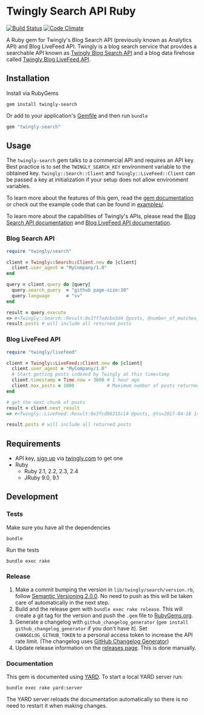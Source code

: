 # Twingly Search API Ruby

[![Build Status](https://travis-ci.org/twingly/twingly-search-api-ruby.png?branch=master)](https://travis-ci.org/twingly/twingly-search-api-ruby)
[![Code Climate](https://codeclimate.com/github/twingly/twingly-search-api-ruby/badges/gpa.svg)](https://codeclimate.com/github/twingly/twingly-search-api-ruby)

A Ruby gem for Twingly's Blog Search API (previously known as Analytics API) and Blog LiveFeed API. Twingly is a blog search service that provides a searchable API known as [Twingly Blog Search API][Blog Search API documentation] and a blog data firehose called [Twingly Blog LiveFeed API][Blog LiveFeed API documentation].

## Installation

Install via RubyGems

```shell
gem install twingly-search
```

Or add to your application's [Gemfile](http://bundler.io/gemfile.html) and then run `bundle`

```ruby
gem "twingly-search"
```

## Usage

The `twingly-search` gem talks to a commercial API and requires an API key. Best practice is to set the `TWINGLY_SEARCH_KEY` environment variable to the obtained key. `Twingly::Search::Client` and `Twingly::LiveFeed::Client` can be passed a key at initialization if your setup does not allow environment variables.

To learn more about the features of this gem, read the [gem documentation] or check out the example code that can be found in [examples/](examples/).

To learn more about the capabilities of Twingly's APIs, please read the [Blog Search API documentation] and [Blog LiveFeed API documentation].

[gem documentation]: https://www.rubydoc.info/github/twingly/twingly-search-api-ruby
[Blog Search API documentation]: https://developer.twingly.com/resources/search/
[Blog LiveFeed API documentation]: https://developer.twingly.com/resources/livefeed/

### Blog Search API

```ruby
require "twingly/search"

client = Twingly::Search::Client.new do |client|
  client.user_agent = "MyCompany/1.0"
end

query = client.query do |query|
  query.search_query  = "github page-size:10"
  query.language      = "sv"
end

result = query.execute
=> #<Twingly::Search::Result:0x3ff7adcbe3d4 @posts, @number_of_matches_returned=10, @number_of_matches_total=3035221>
result.posts # will include all returned posts
```

### Blog LiveFeed API

```ruby
require "twingly/livefeed"

client = Twingly::LiveFeed::Client.new do |client|
  client.user_agent = "MyCompany/1.0"
  # Start getting posts indexed by Twingly at this timestamp
  client.timestamp = Time.now - 3600 # 1 hour ago
  client.max_posts = 1000            # Maximum number of posts returned per call
end

# get the next chunk of posts
result = client.next_result
=> #<Twingly::LiveFeed::Result:0x3fcd98215c14 @posts, @ts=2017-04-18 14:42:18 UTC, @from=2017-04-18 13:42:06 UTC, @number_of_posts=989, @max_number_of_posts=1000, @first_post=2017-04-18 13:42:19 UTC, @last_post=2017-04-18 14:42:13 UTC>

result.posts # will include all returned posts
```

## Requirements

* API key, [sign up](https://www.twingly.com/try-for-free) via [twingly.com](https://www.twingly.com/) to get one
* Ruby
  * Ruby 2.1, 2.2, 2.3, 2.4
  * JRuby 9.0, 9.1

## Development

### Tests

Make sure you have all the dependencies

    bundle

Run the tests

    bundle exec rake

### Release

1. Make a commit bumping the version in `lib/twingly/search/version.rb`, follow [Semantic Versioning 2.0.0](http://semver.org/). No need to push as this will be taken care of automatically in the next step.
1. Build and the release gem with `bundle exec rake release`. This will create a git tag for the version and push the `.gem` file to [RubyGems.org].
1. Generate a changelog with `github_changelog_generator` (`gem install github_changelog_generator` if you don't have it). Set `CHANGELOG_GITHUB_TOKEN` to a personal access token to increase the API rate limit. (The changelog uses [GitHub Changelog Generator](https://github.com/skywinder/github-changelog-generator/))
1. Update release information on the [releases page]. This is done manually.

[releases page]: https://github.com/twingly/twingly-search-api-ruby/releases
[RubyGems.org]: https://rubygems.org/

### Documentation

This gem is documented using [YARD]. To start a local YARD server run:

    bundle exec rake yard:server

The YARD server reloads the documentation automatically so there is no need to restart it when making changes.

[YARD]: https://yardoc.org/
